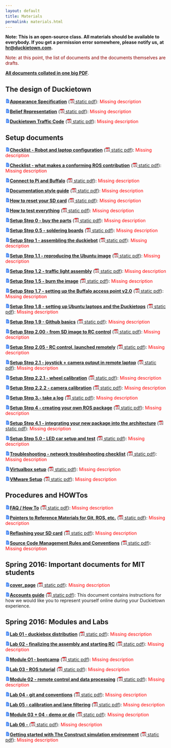 ```yaml
---
layout: default
title: Materials
permalink: materials.html
---
```


**Note: This is an open-source class. All materials should be available to everybody. If you get
a permission error somewhere, please notify us, at <a href="mailto:hr@duckietown.com">hr@duckietown.com</a>.**

<style type='text/css'>
.missing { color: red; }
.title {font-weight: bold; }
img.icon { border: 0;  width: 1em; }
</style>


<p style='color: darkred'>Note: at this point, the list of documents and the documents themselves
are drafts.</p>

<p><a style='font-weight: bold' href='media/collected.pdf'> All documents collated in one big PDF</a>. </p>




## The design of Duckietown
    
    


<p id="appearance_specification" class=""><a class="title" href="https://drive.google.com/open?id=1_DTYC7iecC51d9p3T6LrL6Dug2n8TBCh-Q7px_NaTkc"><img class='icon' src='media/gdoc.png'/>Appearance Specification</a> (<a href="https://docs.google.com/document/d/1_DTYC7iecC51d9p3T6LrL6Dug2n8TBCh-Q7px_NaTkc/export?format=pdf"><img class='icon' src='media/pdf.gif'/> static pdf</a>): <span class="missing">Missing description</span></p>



<p id="belief_representation" class=""><a class="title" href="https://drive.google.com/open?id=1Z4F5VgGGkh0tnjkOxNeQibDG4UFlQKQb29wFoaO6Ywo"><img class='icon' src='media/gdoc.png'/>Belief Representation</a> (<a href="https://docs.google.com/document/d/1Z4F5VgGGkh0tnjkOxNeQibDG4UFlQKQb29wFoaO6Ywo/export?format=pdf"><img class='icon' src='media/pdf.gif'/> static pdf</a>): <span class="missing">Missing description</span></p>



<p id="traffic_code" class=""><a class="title" href="https://drive.google.com/open?id=1D2l8ltY2OGA2Mxw9xxaWS9c03nI4h9DkfiE0oqJpllM"><img class='icon' src='media/gdoc.png'/>Duckietown Traffic Code</a> (<a href="https://docs.google.com/document/d/1D2l8ltY2OGA2Mxw9xxaWS9c03nI4h9DkfiE0oqJpllM/export?format=pdf"><img class='icon' src='media/pdf.gif'/> static pdf</a>): <span class="missing">Missing description</span></p>




## Setup documents 
    
    


<p id="checklist_robot_laptop_config" class=""><a class="title" href="https://drive.google.com/open?id=1ndGKGg1C_wbwfz3A80UUk_YhaIVP8SKkdz0GhplI1gA"><img class='icon' src='media/gdoc.png'/>Checklist - Robot and laptop configuration</a> (<a href="https://docs.google.com/document/d/1ndGKGg1C_wbwfz3A80UUk_YhaIVP8SKkdz0GhplI1gA/export?format=pdf"><img class='icon' src='media/pdf.gif'/> static pdf</a>): <span class="missing">Missing description</span></p>



<p id="checklist_conforming_ros_contribution" class=""><a class="title" href="https://drive.google.com/open?id=1nueJb9j9APGYT7iT-PQNNqcytUlLKguKhV9C0P2xOIQ"><img class='icon' src='media/gdoc.png'/>Checklist - what makes a conforming ROS contribution</a> (<a href="https://docs.google.com/document/d/1nueJb9j9APGYT7iT-PQNNqcytUlLKguKhV9C0P2xOIQ/export?format=pdf"><img class='icon' src='media/pdf.gif'/> static pdf</a>): <span class="missing">Missing description</span></p>



<p id="connect_pi_and_buffalo" class=""><a class="title" href="https://drive.google.com/open?id=15LqdN3f5vA_eVrzeAIOW_GYdUl6STS4Sn11qtengEws"><img class='icon' src='media/gdoc.png'/>Connect to Pi and Buffalo</a> (<a href="https://docs.google.com/document/d/15LqdN3f5vA_eVrzeAIOW_GYdUl6STS4Sn11qtengEws/export?format=pdf"><img class='icon' src='media/pdf.gif'/> static pdf</a>): <span class="missing">Missing description</span></p>



<p id="documentation_style_guide" class=""><a class="title" href="https://drive.google.com/open?id=1dN_qt1KFI7osXsKCkBuTnMfVwmkSKDfELkwbRJ5z8a0"><img class='icon' src='media/gdoc.png'/>Documentation style guide</a> (<a href="https://docs.google.com/document/d/1dN_qt1KFI7osXsKCkBuTnMfVwmkSKDfELkwbRJ5z8a0/export?format=pdf"><img class='icon' src='media/pdf.gif'/> static pdf</a>): <span class="missing">Missing description</span></p>



<p id="sd_card_reset" class=""><a class="title" href="https://drive.google.com/open?id=1W0PZhI9BcPhYhlrR4OnsUnrxOdbsd6StfKv7CU_9Nhw"><img class='icon' src='media/gdoc.png'/>How to reset your SD card</a> (<a href="https://docs.google.com/document/d/1W0PZhI9BcPhYhlrR4OnsUnrxOdbsd6StfKv7CU_9Nhw/export?format=pdf"><img class='icon' src='media/pdf.gif'/> static pdf</a>): <span class="missing">Missing description</span></p>



<p id="how_to_test_everything" class=""><a class="title" href="https://drive.google.com/open?id=1UgCuAcE0WJKja-y0WTXR8pFo9f3srQ4TNtAiX8Nhp08"><img class='icon' src='media/gdoc.png'/>How to test everything</a> (<a href="https://docs.google.com/document/d/1UgCuAcE0WJKja-y0WTXR8pFo9f3srQ4TNtAiX8Nhp08/export?format=pdf"><img class='icon' src='media/pdf.gif'/> static pdf</a>): <span class="missing">Missing description</span></p>



<p id="setup_step0_buy_parts" class=""><a class="title" href="https://drive.google.com/open?id=1tRRN15MLBl5OwXkuhxToxqEZSDuvAlxXbiOygzJ4Guk"><img class='icon' src='media/gdoc.png'/>Setup Step 0 - buy the parts</a> (<a href="https://docs.google.com/document/d/1tRRN15MLBl5OwXkuhxToxqEZSDuvAlxXbiOygzJ4Guk/export?format=pdf"><img class='icon' src='media/pdf.gif'/> static pdf</a>): <span class="missing">Missing description</span></p>



<p id="setup_step0.5_soldering_boards" class=""><a class="title" href="https://drive.google.com/open?id=1HAjn_tXxTPVzIJP8ZAWhHe13UyQRm6oGbI7xuBDn6rk"><img class='icon' src='media/gdoc.png'/>Setup Step 0.5 - soldering boards</a> (<a href="https://docs.google.com/document/d/1HAjn_tXxTPVzIJP8ZAWhHe13UyQRm6oGbI7xuBDn6rk/export?format=pdf"><img class='icon' src='media/pdf.gif'/> static pdf</a>): <span class="missing">Missing description</span></p>



<p id="setup_step1_buy_parts" class=""><a class="title" href="https://drive.google.com/open?id=1QKSj5W-LNoSg6dvAPhiIUOPcJvVdRBCL_uKQyGBBDsE"><img class='icon' src='media/gdoc.png'/>Setup Step 1 - assembling the duckiebot</a> (<a href="https://docs.google.com/document/d/1QKSj5W-LNoSg6dvAPhiIUOPcJvVdRBCL_uKQyGBBDsE/export?format=pdf"><img class='icon' src='media/pdf.gif'/> static pdf</a>): <span class="missing">Missing description</span></p>



<p id="setup_step11_ubuntu_image" class=""><a class="title" href="https://drive.google.com/open?id=1qMso-yhvK_y5lQ0qNpvDtPJ7M1iF5p7-l0_lJBTxHqo"><img class='icon' src='media/gdoc.png'/>Setup Step 1.1 - reproducing the Ubuntu image</a> (<a href="https://docs.google.com/document/d/1qMso-yhvK_y5lQ0qNpvDtPJ7M1iF5p7-l0_lJBTxHqo/export?format=pdf"><img class='icon' src='media/pdf.gif'/> static pdf</a>): <span class="missing">Missing description</span></p>



<p id="setup_step12_traffic_light" class=""><a class="title" href="https://drive.google.com/open?id=10ET1mvQ7mltw7TZDWOeLnYps5r3Aa5Vf1PU5xwpaCtA"><img class='icon' src='media/gdoc.png'/>Setup Step 1.2 - traffic light assembly</a> (<a href="https://docs.google.com/document/d/10ET1mvQ7mltw7TZDWOeLnYps5r3Aa5Vf1PU5xwpaCtA/export?format=pdf"><img class='icon' src='media/pdf.gif'/> static pdf</a>): <span class="missing">Missing description</span></p>



<p id="step1.5_burn_image" class=""><a class="title" href="https://drive.google.com/open?id=1Bkffk1kNDkbz5HWj0CjnUrnpeY1RXjZLTfvaWo4OT3I"><img class='icon' src='media/gdoc.png'/>Setup Step 1.5 - burn the image</a> (<a href="https://docs.google.com/document/d/1Bkffk1kNDkbz5HWj0CjnUrnpeY1RXjZLTfvaWo4OT3I/export?format=pdf"><img class='icon' src='media/pdf.gif'/> static pdf</a>): <span class="missing">Missing description</span></p>



<p id="step1.7_buffalo" class=""><a class="title" href="https://drive.google.com/open?id=1XJ-jezWasFkhTfQWgSiRSfWKkfR33TJgFBGbDYT6zOc"><img class='icon' src='media/gdoc.png'/>Setup Step 1.7 - setting up the Buffalo access point v2.0</a> (<a href="https://docs.google.com/document/d/1XJ-jezWasFkhTfQWgSiRSfWKkfR33TJgFBGbDYT6zOc/export?format=pdf"><img class='icon' src='media/pdf.gif'/> static pdf</a>): <span class="missing">Missing description</span></p>



<p id="step1.8_ubuntu_lap+duckietops" class=""><a class="title" href="https://drive.google.com/open?id=1uYgTz74Pqs4Kiwd7KxhHMHpQH9uuTBCMiPqGc9Qd1Tk"><img class='icon' src='media/gdoc.png'/>Setup Step 1.8 - setting up Ubuntu laptops and the Duckietops</a> (<a href="https://docs.google.com/document/d/1uYgTz74Pqs4Kiwd7KxhHMHpQH9uuTBCMiPqGc9Qd1Tk/export?format=pdf"><img class='icon' src='media/pdf.gif'/> static pdf</a>): <span class="missing">Missing description</span></p>



<p id="step1.9_github" class=""><a class="title" href="https://drive.google.com/open?id=1inbwS7PNHY_-Vl0iLWQZi5AKT4xT7YVtPLcQ2hTOmI8"><img class='icon' src='media/gdoc.png'/>Setup Step 1.9 - Github basics</a> (<a href="https://docs.google.com/document/d/1inbwS7PNHY_-Vl0iLWQZi5AKT4xT7YVtPLcQ2hTOmI8/export?format=pdf"><img class='icon' src='media/pdf.gif'/> static pdf</a>): <span class="missing">Missing description</span></p>



<p id="step2.00_SDtoRC" class=""><a class="title" href="https://drive.google.com/open?id=1HP5ao3LwgQ1EkdRb3ksiMg8zdrpJXjSIH_XG2RFHyes"><img class='icon' src='media/gdoc.png'/>Setup Step 2.00 - from SD image to RC control</a> (<a href="https://docs.google.com/document/d/1HP5ao3LwgQ1EkdRb3ksiMg8zdrpJXjSIH_XG2RFHyes/export?format=pdf"><img class='icon' src='media/pdf.gif'/> static pdf</a>): <span class="missing">Missing description</span></p>



<p id="step2.05_rc_control" class=""><a class="title" href="https://drive.google.com/open?id=17sk1wuwkiAnKMDF-6e_N4a2XMmGn7FzIJdbhQMouUOk"><img class='icon' src='media/gdoc.png'/>Setup Step 2.05 - RC control, launched remotely</a> (<a href="https://docs.google.com/document/d/17sk1wuwkiAnKMDF-6e_N4a2XMmGn7FzIJdbhQMouUOk/export?format=pdf"><img class='icon' src='media/pdf.gif'/> static pdf</a>): <span class="missing">Missing description</span></p>



<p id="step2.1_joystick+camera_output" class=""><a class="title" href="https://drive.google.com/open?id=1FB25mF8703TtEBUfNR6s8NXYc8_22lCU_7gAfQ_Rw_Y"><img class='icon' src='media/gdoc.png'/>Setup Step 2.1 - joystick + camera output in remote laptop</a> (<a href="https://docs.google.com/document/d/1FB25mF8703TtEBUfNR6s8NXYc8_22lCU_7gAfQ_Rw_Y/export?format=pdf"><img class='icon' src='media/pdf.gif'/> static pdf</a>): <span class="missing">Missing description</span></p>



<p id="step2.2.1_wheel_calibrate" class=""><a class="title" href="https://drive.google.com/open?id=14K9OqR0ijCkXIGxPY1OYpHSFWCuaDgN1qq1QojMDhQw"><img class='icon' src='media/gdoc.png'/>Setup Step 2.2.1 - wheel calibration</a> (<a href="https://docs.google.com/document/d/14K9OqR0ijCkXIGxPY1OYpHSFWCuaDgN1qq1QojMDhQw/export?format=pdf"><img class='icon' src='media/pdf.gif'/> static pdf</a>): <span class="missing">Missing description</span></p>



<p id="step2.2.2_camera_calibrate" class=""><a class="title" href="https://drive.google.com/open?id=1cCLnIvC7R2RmsS8phw1eaFWc6_HoWVd9p8tSMsVrWNQ"><img class='icon' src='media/gdoc.png'/>Setup Step 2.2.2 - camera calibration</a> (<a href="https://docs.google.com/document/d/1cCLnIvC7R2RmsS8phw1eaFWc6_HoWVd9p8tSMsVrWNQ/export?format=pdf"><img class='icon' src='media/pdf.gif'/> static pdf</a>): <span class="missing">Missing description</span></p>



<p id="step3.0_log" class=""><a class="title" href="https://drive.google.com/open?id=1Wv0m-kX-lYxsrrkoBUpNO_IAP-nMejOTdiSvU9CxhC8"><img class='icon' src='media/gdoc.png'/>Setup Step 3.- take a log</a> (<a href="https://docs.google.com/document/d/1Wv0m-kX-lYxsrrkoBUpNO_IAP-nMejOTdiSvU9CxhC8/export?format=pdf"><img class='icon' src='media/pdf.gif'/> static pdf</a>): <span class="missing">Missing description</span></p>



<p id="step4_ROSpackage" class=""><a class="title" href="https://drive.google.com/open?id=1rpRisFoCYUm0XT78j-nAYidlh-cDtLCdEbIaBCnx9ew"><img class='icon' src='media/gdoc.png'/>Setup Step 4 - creating your own ROS package</a> (<a href="https://docs.google.com/document/d/1rpRisFoCYUm0XT78j-nAYidlh-cDtLCdEbIaBCnx9ew/export?format=pdf"><img class='icon' src='media/pdf.gif'/> static pdf</a>): <span class="missing">Missing description</span></p>



<p id="step4.1_intergration" class=""><a class="title" href="https://drive.google.com/open?id=1VqX0TMRmgOzor2r1WOawd9_3a635Rli003ItxQ3kdYE"><img class='icon' src='media/gdoc.png'/>Setup Step 4.1 - integrating your new package into the architecture</a> (<a href="https://docs.google.com/document/d/1VqX0TMRmgOzor2r1WOawd9_3a635Rli003ItxQ3kdYE/export?format=pdf"><img class='icon' src='media/pdf.gif'/> static pdf</a>): <span class="missing">Missing description</span></p>



<p id="step5.0_LED" class=""><a class="title" href="https://drive.google.com/open?id=1YWmaHmffInCk2ZFoy2r_QOLMXJQlxkIjPbhCczsg5y8"><img class='icon' src='media/gdoc.png'/>Setup Step 5.0 - LED car setup and test</a> (<a href="https://docs.google.com/document/d/1YWmaHmffInCk2ZFoy2r_QOLMXJQlxkIjPbhCczsg5y8/export?format=pdf"><img class='icon' src='media/pdf.gif'/> static pdf</a>): <span class="missing">Missing description</span></p>



<p id="setup_troubleshooting" class=""><a class="title" href="https://drive.google.com/open?id=1YWmaHmffInCk2ZFoy2r_QOLMXJQlxkIjPbhCczsg5y8"><img class='icon' src='media/gdoc.png'/>Troubleshooting - network troubleshooting checklist</a> (<a href="https://docs.google.com/document/d/1YWmaHmffInCk2ZFoy2r_QOLMXJQlxkIjPbhCczsg5y8/export?format=pdf"><img class='icon' src='media/pdf.gif'/> static pdf</a>): <span class="missing">Missing description</span></p>



<p id="virtualbox_setup" class=""><a class="title" href="https://drive.google.com/open?id=1hiaKOEwzs458hLbHJqtQHPagm-5HopBFl-13zTFX40M"><img class='icon' src='media/gdoc.png'/>Virtualbox setup</a> (<a href="https://docs.google.com/document/d/1hiaKOEwzs458hLbHJqtQHPagm-5HopBFl-13zTFX40M/export?format=pdf"><img class='icon' src='media/pdf.gif'/> static pdf</a>): <span class="missing">Missing description</span></p>



<p id="vmware_setup" class=""><a class="title" href="https://drive.google.com/open?id=1RQ7Cib3Vh-_z_3cdILQ5pcQnXfcaCeQ7inhp3rHdYgo"><img class='icon' src='media/gdoc.png'/>VMware Setup</a> (<a href="https://docs.google.com/document/d/1RQ7Cib3Vh-_z_3cdILQ5pcQnXfcaCeQ7inhp3rHdYgo/export?format=pdf"><img class='icon' src='media/pdf.gif'/> static pdf</a>): <span class="missing">Missing description</span></p>




## Procedures and HOWTos
    
    


<p id="faq_howto" class=""><a class="title" href="https://drive.google.com/open?id=18ewh-0yHTQqy4LtA6OBfxBhQCuqIXKa_jwE7ri_PDnU"><img class='icon' src='media/gdoc.png'/>FAQ / How To</a> (<a href="https://docs.google.com/document/d/18ewh-0yHTQqy4LtA6OBfxBhQCuqIXKa_jwE7ri_PDnU/export?format=pdf"><img class='icon' src='media/pdf.gif'/> static pdf</a>): <span class="missing">Missing description</span></p>



<p id="git+ROS_ref_materials" class=""><a class="title" href="https://drive.google.com/open?id=1eEz4DN_-mXzC3Cu4Wapt1f4rkKkBK4kKcPRvfTfMxDo"><img class='icon' src='media/gdoc.png'/>Pointers to Reference Materials for Git, ROS, etc.</a> (<a href="https://docs.google.com/document/d/1eEz4DN_-mXzC3Cu4Wapt1f4rkKkBK4kKcPRvfTfMxDo/export?format=pdf"><img class='icon' src='media/pdf.gif'/> static pdf</a>): <span class="missing">Missing description</span></p>



<p id="reflashing_SD" class=""><a class="title" href="https://drive.google.com/open?id=1eq6Z_GwefmA2I1p8ICdnvMpnaDhqJ91hA1L9GdnV7kI"><img class='icon' src='media/gdoc.png'/>Reflashing your SD card</a> (<a href="https://docs.google.com/document/d/1eq6Z_GwefmA2I1p8ICdnvMpnaDhqJ91hA1L9GdnV7kI/export?format=pdf"><img class='icon' src='media/pdf.gif'/> static pdf</a>): <span class="missing">Missing description</span></p>



<p id="code_rules+conventions" class=""><a class="title" href="https://drive.google.com/open?id=1aHaV9sYQdExBQ8HXVnZ3n-YL-ReXG-cHky6-lCXk2C8"><img class='icon' src='media/gdoc.png'/>Source Code Management Rules and Conventions</a> (<a href="https://docs.google.com/document/d/1aHaV9sYQdExBQ8HXVnZ3n-YL-ReXG-cHky6-lCXk2C8/export?format=pdf"><img class='icon' src='media/pdf.gif'/> static pdf</a>): <span class="missing">Missing description</span></p>




## Spring 2016: Important documents for MIT students 
    
    


<p id="cover_page" class=""><a class="title" href="https://drive.google.com/open?id=1JRctSQTWZsZRFthPlJrxeets1SH56rQIRHsq0LvDpko"><img class='icon' src='media/gdoc.png'/>cover_page</a> (<a href="https://docs.google.com/document/d/1JRctSQTWZsZRFthPlJrxeets1SH56rQIRHsq0LvDpko/export?format=pdf"><img class='icon' src='media/pdf.gif'/> static pdf</a>): <span class="missing">Missing description</span></p>



<p id="accounts_guide" class=""><a class="title" href="https://docs.google.com/document/d/1hIZftFCZEpcvL-yp8kkYMjWzGBiNcwajdn2_ZxeirIM/edit?usp=sharing"><img class='icon' src='media/gdoc.png'/>Accounts guide</a> (<a href="https://docs.google.com/document/d/1hIZftFCZEpcvL-yp8kkYMjWzGBiNcwajdn2_ZxeirIM/export?format=pdf"><img class='icon' src='media/pdf.gif'/> static pdf</a>): This document contains instructions for how we would like you  to represent yourself online during your Duckietown experience.</p>




## Spring 2016: Modules and Labs
    
    


<p id="lab01" class=""><a class="title" href="https://drive.google.com/open?id=13Da6URI6ZbZhJW7vIYYDj4xi1sKqMg24lDpAAc-VFC0"><img class='icon' src='media/gdoc.png'/>Lab 01 - duckiebox distribution</a> (<a href="https://docs.google.com/document/d/13Da6URI6ZbZhJW7vIYYDj4xi1sKqMg24lDpAAc-VFC0/export?format=pdf"><img class='icon' src='media/pdf.gif'/> static pdf</a>): <span class="missing">Missing description</span></p>



<p id="lab02" class=""><a class="title" href="https://drive.google.com/open?id=1tj4uqlrxXqfvF9u4cdMGYxMIgnCFleJ016DWK4zI4EU"><img class='icon' src='media/gdoc.png'/>Lab 02 - finalizing the assembly and starting RC</a> (<a href="https://docs.google.com/document/d/1tj4uqlrxXqfvF9u4cdMGYxMIgnCFleJ016DWK4zI4EU/export?format=pdf"><img class='icon' src='media/pdf.gif'/> static pdf</a>): <span class="missing">Missing description</span></p>



<p id="module01" class=""><a class="title" href="https://drive.google.com/open?id=1tj4uqlrxXqfvF9u4cdMGYxMIgnCFleJ016DWK4zI4EU"><img class='icon' src='media/gdoc.png'/>Module O1 - bootcamp</a> (<a href="https://docs.google.com/document/d/1tj4uqlrxXqfvF9u4cdMGYxMIgnCFleJ016DWK4zI4EU/export?format=pdf"><img class='icon' src='media/pdf.gif'/> static pdf</a>): <span class="missing">Missing description</span></p>



<p id="lab03" class=""><a class="title" href="https://drive.google.com/open?id=1fJe0IZXczCmrez8LEv3s5BxbIO0owAwpc3gZul1hhec"><img class='icon' src='media/gdoc.png'/>Lab 03 - ROS tutorial</a> (<a href="https://docs.google.com/document/d/1fJe0IZXczCmrez8LEv3s5BxbIO0owAwpc3gZul1hhec/export?format=pdf"><img class='icon' src='media/pdf.gif'/> static pdf</a>): <span class="missing">Missing description</span></p>



<p id="module02" class=""><a class="title" href="https://drive.google.com/open?id=1BhdzmCra0x67oTY4fDmuaPj0Hv0Tpr1jmrS2KHpyI38"><img class='icon' src='media/gdoc.png'/>Module 02 - remote control and data processing</a> (<a href="https://docs.google.com/document/d/1BhdzmCra0x67oTY4fDmuaPj0Hv0Tpr1jmrS2KHpyI38/export?format=pdf"><img class='icon' src='media/pdf.gif'/> static pdf</a>): <span class="missing">Missing description</span></p>



<p id="lab04" class=""><a class="title" href="https://drive.google.com/open?id=1MDDKQTU_WY3JhJJJIpgCpuXoyI-bZyIWEuh7R0PGpDY"><img class='icon' src='media/gdoc.png'/>Lab 04 - git and conventions</a> (<a href="https://docs.google.com/document/d/1MDDKQTU_WY3JhJJJIpgCpuXoyI-bZyIWEuh7R0PGpDY/export?format=pdf"><img class='icon' src='media/pdf.gif'/> static pdf</a>): <span class="missing">Missing description</span></p>



<p id="lab05" class=""><a class="title" href="https://drive.google.com/open?id=1XnYiyk3lT8BaPNgPtY79yR7QNIhZFB2ZZcoTyNcwNtE"><img class='icon' src='media/gdoc.png'/>Lab 05 - calibration and lane filtering</a> (<a href="https://docs.google.com/document/d/1XnYiyk3lT8BaPNgPtY79yR7QNIhZFB2ZZcoTyNcwNtE/export?format=pdf"><img class='icon' src='media/pdf.gif'/> static pdf</a>): <span class="missing">Missing description</span></p>



<p id="module03+04" class=""><a class="title" href="https://drive.google.com/open?id=1tjf85cDy4o7dJ3J4Ui8XMAtI0in-RdMYxq9wGFTeHNg"><img class='icon' src='media/gdoc.png'/>Module 03 + 04 - demo or die</a> (<a href="https://docs.google.com/document/d/1tjf85cDy4o7dJ3J4Ui8XMAtI0in-RdMYxq9wGFTeHNg/export?format=pdf"><img class='icon' src='media/pdf.gif'/> static pdf</a>): <span class="missing">Missing description</span></p>



<p id="lab06" class=""><a class="title" href="https://drive.google.com/open?id=12kIWQDxkfmpxWrsO-YNV_KUT2mvQMNZmTYVIpmqeA_0"><img class='icon' src='media/gdoc.png'/>Lab 06 - </a> (<a href="https://docs.google.com/document/d/12kIWQDxkfmpxWrsO-YNV_KUT2mvQMNZmTYVIpmqeA_0/export?format=pdf"><img class='icon' src='media/pdf.gif'/> static pdf</a>): <span class="missing">Missing description</span></p>



<p id="contruct_instructions" class=""><a class="title" href="https://drive.google.com/open?id=1fJ6KeKauUAxvoaFMNSwwsDZ0tyfOn8boQBZX0HodFuM"><img class='icon' src='media/gdoc.png'/>Getting started with The Construct simulation environment</a> (<a href="https://docs.google.com/document/d/1fJ6KeKauUAxvoaFMNSwwsDZ0tyfOn8boQBZX0HodFuM/export?format=pdf"><img class='icon' src='media/pdf.gif'/> static pdf</a>): <span class="missing">Missing description</span></p>





